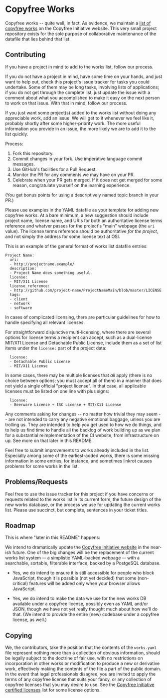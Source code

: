 # Copyfree Works

Copyfree works -- quite well, in fact.  As evidence, we maintain a [list of
copyfree works][list] on the Copyfree Initiative website.  This very small
project repository exists for the sole purpose of collaborative maintenance of
the datafile that lies behind that list.

## Contributing

If you have a project in mind to add to the works list, follow our process.

If you do not have a project in mind, have some time on your hands, and just
want to help out, check this project's issue tracker for tasks you could
undertake.  Some of them may be long tasks, involving lists of applications; if
you do not get through the complete list, just update the issue with a comment
about what you accomplished to make it easy on the next person to work on that
issue.  With that in mind, follow our process.

If you just want some project(s) added to the works list without doing any
appreciable work, add an issue.  We will get to it whenever we feel like it,
probably shortly after some higher-priority work.  The more useful information
you provide in an issue, the more likely we are to add it to the list quickly.

Process:

1. Fork this repository.
2. Commit changes in your fork.  Use imperative language commit messages.
3. Use GitHub's facilities for a Pull Request.
4. Monitor the PR for any comments we may have on your PR.
5. Celebrate when your PR gets merged.  If it does not get merged for some
   reason, congratulate yourself on the learning experience.

(You get bonus points for using a descriptively named topic branch in your PR.)

Please use examples in the YAML datafile as your template for adding new
copyfree works.  At a bare minimum, a new suggestion should include project
name, license name, and URIs for both an authoritative license terms reference
and whatver passes for the project's "main" webpage (the `uri` value).  The
license terms reference should be authoritative *for the project*, and not
simply the address for some license text at OSI.

This is an example of the general format of works list datafile entries:

    Project Name:
      uri:
      - http://projectname.example/
      description:
      - Project Name does something useful.
      license:
      - MIT/X11 License
      license_reference:
      - http://github.com/project-name/ProjectNameMain/blob/master/LICENSE
      tags:
      - client
      - network
      - software

In cases of complicated licensing, there are particular guidelines for how to
handle specifying all relevant licenses.

For straightforward disjunctive multi-licensing, where there are several
options for license terms a recipient can accept, such as a dual-license
MIT/X11 License and Detachable Public License, include them as a set of list
items under the `license:` part of the project data:

      license:
      - Detachable Public License
      - MIT/X11 License

In some cases, there may be multiple licenses that *all* apply (there is no
choice between options; you must accept all of them) in a manner that does not
yield a single official "project license".  In that case, all applicable
licenses must be listed on one line with plus signs:

      license:
      - Beerware License + ISC License + MIT/X11 License

Any comments asking for changes -- no matter how trivial they may seem -- are
not intended to carry any negative emotional baggage, unless you are trolling
us.  They are intended to help you get used to how we do things, and to help us
find time to handle all the backlog of work building up as we plan for a
substantial reimplementation of the CI website, from infrastructure on up.  See
more on that later in this README.

Feel free to submit improvements to works already included in the list.
Especially among some of the earliest-added works, there is some missing
information in some entries, for instance, and sometimes linkrot causes
problems for some works in the list.

## Problems/Requests

Feel free to use the issue tracker for this project if you have concerns or
requests related to the works list in its current form, the future design of
the new works database, or the process we use for updating the current works
list.  Please use succinct, but complete, sentences in your ticket titles.

## Roadmap

This is where "later in this README" happens:

We intend to dramatically update the [Copyfree Initiative website][ci] in the
near-ish future.  One of the big changes will be the replacement of the current
works list system -- a simplistic YAML-backed webpage -- with a searchable,
sortable, filterable interface, backed by a PostgeSQL database.

* Yes, we do intend to ensure it is still accessible for people who block
  JavaScript, though it is possible (not yet decided) that some (non-critical)
  features will be added only when your browser allows JavaScript.

* Yes, we do intend to make the data we use for the new works DB available
  under a copyfree license, possibly even as YAML and/or JSON, though we have
  not yet really thought much about how we'll do that.  (We intend to provide
  the entire (new) codebase under a copyfree license, as well.)

## Copying

We, the contributors, take the position that the contents of the `works.yaml`
file represent nothing more than a collection of obvious information, should be
legally subject to the doctrine of fair use, with no restrictions on
incorporation in other works or modification to produce a new or derivative
work, effectively making the contents of the file a part of the public domain.
In the event that legal professionals disagree, you are invited to apply the
terms of any copyfree license that suits your fancy, or any collection of
copyfree licenses that you may desire to use.  See the [Copyfree Initiative
certified licenses][licenses] list for some license options.

[ci]: http://copyfree.org
[licenses]: http://copyfree.org/standard/licenses
[list]: http://copyfree.org/resources/works
